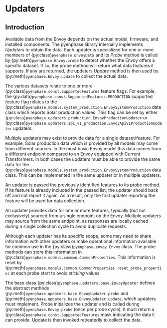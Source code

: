 # Updaters

## Introduction

Available data from the Envoy depends on the actual model, firmware, and installed components. The pyenphase library internally implements _Updaters_ to obtain the data. Each updater is specialized for one or more members of {py:class}`pyenphase.EnvoyData` and its _Probe_ method is called by {py:meth}`pyenphase.Envoy.probe` to detect whether the Envoy offers a specific dataset. If so, the probe method will return what data features it supports. If any are returned, the updaters _Update_ method is then used by {py:meth}`pyenphase.Envoy.update` to collect the actual data.

The various datasets relate to one or more {py:class}`pyenphase.const.SupportedFeatures` feature flags. For example, the
{py:data}`pyenphase.const.SupportedFeatures.PRODUCTION` supported feature flag relates to the
{py:class}`pyenphase.models.system_production.EnvoySystemProduction` data class which reports Solar production values. This flag can be set by either {py:class}`pyenphase.updaters.production.EnvoyProductionUpdater` or {py:class}`pyenphase.updaters.api_v1_production.EnvoyApiV1ProductionUpdater` updaters.

Multiple updaters may exist to provide data for a single dataset/feature. For example, Solar production data which is provided by all models may come from different sources. In the most basic Envoy model this data comes from a different endpoint compared to an Envoy equipped with Current Transformers. In both cases the updaters must be able to provide the same data for the {py:class}`pyenphase.models.system_production.EnvoySystemProduction` data class. This can be implemented in the same updater or in multiple updaters.

An updater is passed the previously identified features to its probe method. If its feature is already included in the passed list, the updater should back off and not report it again. As a result, only the first updater reporting the feature will be used for data collection.

An updater provides data for one or more features, typically (but not exclusively) sourced from a single endpoint on the Envoy. Multiple updaters may source from the same endpoint, as responses are locally cached during a single collection cycle to avoid duplicate requests.

Although each updater has its specific scope, some may need to share information with other updaters or make operational information available for common use in the {py:class}`pyenphase.envoy.Envoy` class. The probe methods can store this information in {py:class}`pyenphase.models.common.CommonProperties`. This information is reset by {py:meth}`pyenphase.models.common.CommonProperties.reset_probe_properties` at each probe start to avoid _sticking_ values.

The base class {py:class}`pyenphase.updaters.base.EnvoyUpdater` defines the abstract methods {py:meth}`pyenphase.updaters.base.EnvoyUpdater.probe` and {py:meth}`pyenphase.updaters.base.EnvoyUpdater.update`, which updaters must implement. Probe initializes the updater and is called during {py:meth}`pyenphase.Envoy.probe` (once per probe cycle); it must return a {py:class}`pyenphase.const.SupportedFeatures` mask indicating the data it can provide. Update is then invoked repeatedly to collect the data.
